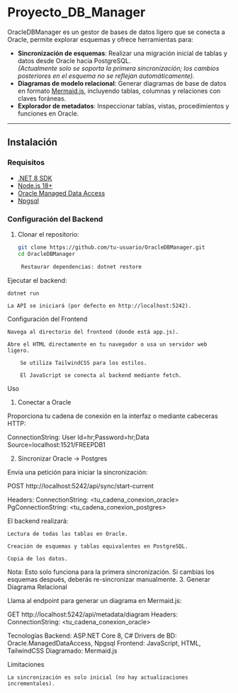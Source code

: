 # Proyecto_DB_Manager

OracleDBManager es un gestor de bases de datos ligero que se conecta a Oracle, permite explorar esquemas y ofrece herramientas para:

- **Sincronización de esquemas**: Realizar una migración inicial de tablas y datos desde Oracle hacia PostgreSQL.  
  _(Actualmente solo se soporta la primera sincronización; los cambios posteriores en el esquema no se reflejan automáticamente)._
- **Diagramas de modelo relacional**: Generar diagramas de base de datos en formato [Mermaid.js](https://mermaid.js.org/), incluyendo tablas, columnas y relaciones con claves foráneas.
- **Explorador de metadatos**: Inspeccionar tablas, vistas, procedimientos y funciones en Oracle.

---

## Instalación

### Requisitos
- [.NET 8 SDK](https://dotnet.microsoft.com/download)
- [Node.js 18+](https://nodejs.org/)
- [Oracle Managed Data Access](https://www.nuget.org/packages/Oracle.ManagedDataAccess.Core/)
- [Npgsql](https://www.nuget.org/packages/Npgsql/)

### Configuración del Backend
1. Clonar el repositorio:
   ```bash
   git clone https://github.com/tu-usuario/OracleDBManager.git
   cd OracleDBManager

    Restaurar dependencias: dotnet restore

Ejecutar el backend:
    
    dotnet run 

    La API se iniciará (por defecto en http://localhost:5242).

Configuración del Frontend

    Navega al directorio del frontend (donde está app.js).

    Abre el HTML directamente en tu navegador o usa un servidor web ligero.

        Se utiliza TailwindCSS para los estilos.

        El JavaScript se conecta al backend mediante fetch.

Uso
1. Conectar a Oracle

Proporciona tu cadena de conexión en la interfaz o mediante cabeceras HTTP:

ConnectionString: User Id=hr;Password=hr;Data Source=localhost:1521/FREEPDB1

2. Sincronizar Oracle → Postgres

Envía una petición para iniciar la sincronización:

POST http://localhost:5242/api/sync/start-current

Headers:
  ConnectionString: <tu_cadena_conexion_oracle>
  PgConnectionString: <tu_cadena_conexion_postgres>

El backend realizará:

    Lectura de todas las tablas en Oracle.

    Creación de esquemas y tablas equivalentes en PostgreSQL.

    Copia de los datos.

Nota: Esto solo funciona para la primera sincronización. Si cambias los esquemas después, deberás re-sincronizar manualmente.
3. Generar Diagrama Relacional

Llama al endpoint para generar un diagrama en Mermaid.js:

GET http://localhost:5242/api/metadata/diagram
Headers:
  ConnectionString: <tu_cadena_conexion_oracle>
  
Tecnologías
    Backend: ASP.NET Core 8, C#
    Drivers de BD: Oracle.ManagedDataAccess, Npgsql
    Frontend: JavaScript, HTML, TailwindCSS
    Diagramado: Mermaid.js

Limitaciones

    La sincronización es solo inicial (no hay actualizaciones incrementales).
